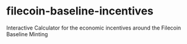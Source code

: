 # filecoin-baseline-incentives
Interactive Calculator for the economic incentives around the Filecoin Baseline Minting

